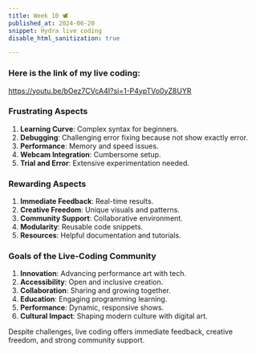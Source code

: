 ```yaml
---
title: Week 10 🕊
published_at: 2024-06-20
snippet: Hydra live coding
disable_html_sanitization: true

---
```

### Here is the link of my live coding:

https://youtu.be/bOez7CVcA4I?si=1-P4ypTVo0yZ8UYR

### Frustrating Aspects

1. **Learning Curve**: Complex syntax for beginners.
2. **Debugging**: Challenging error fixing because not show exactly error.
3. **Performance**: Memory and speed issues.
4. **Webcam Integration**: Cumbersome setup.
5. **Trial and Error**: Extensive experimentation needed.

### Rewarding Aspects

1. **Immediate Feedback**: Real-time results.
2. **Creative Freedom**: Unique visuals and patterns.
3. **Community Support**: Collaborative environment.
4. **Modularity**: Reusable code snippets.
5. **Resources**: Helpful documentation and tutorials.

### Goals of the Live-Coding Community

1. **Innovation**: Advancing performance art with tech.
2. **Accessibility**: Open and inclusive creation.
3. **Collaboration**: Sharing and growing together.
4. **Education**: Engaging programming learning.
5. **Performance**: Dynamic, responsive shows.
6. **Cultural Impact**: Shaping modern culture with digital art.

Despite challenges, live coding offers immediate feedback, creative freedom, and strong community support.
